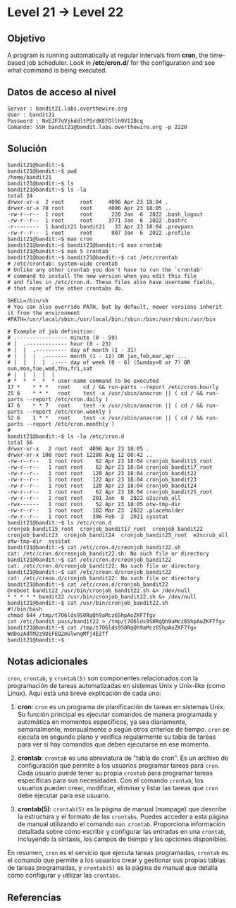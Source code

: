 # Level 21 → Level 22
## Objetivo
A program is running automatically at regular intervals from **cron**, the time-based job scheduler. Look in **/etc/cron.d/** for the configuration and see what command is being executed.
## Datos de acceso al nivel
```
Server : bandit21.labs.overthewire.org
User : bandit21
Password : NvEJF7oVjkddltPSrdKEFOllh9V1IBcq
Comando: SSH bandit21@bandit.labs.overthewire.org -p 2220
```
## Solución 
```
bandit21@bandit:~$
bandit21@bandit:~$ pwd
/home/bandit21
bandit21@bandit:~$ ls
bandit21@bandit:~$ ls -la
total 24
drwxr-xr-x  2 root     root     4096 Apr 23 18:04 .
drwxr-xr-x 70 root     root     4096 Apr 23 18:05 ..
-rw-r--r--  1 root     root      220 Jan  6  2022 .bash_logout
-rw-r--r--  1 root     root     3771 Jan  6  2022 .bashrc
-r--------  1 bandit21 bandit21   33 Apr 23 18:04 .prevpass
-rw-r--r--  1 root     root      807 Jan  6  2022 .profile
bandit21@bandit:~$ man cron
bandit21@bandit:~$ bandit21@bandit:~$ man crontab
bandit21@bandit:~$ man 5 crontab
bandit21@bandit:~$ bandit21@bandit:~$ cat /etc/crontab
# /etc/crontab: system-wide crontab
# Unlike any other crontab you don't have to run the `crontab'
# command to install the new version when you edit this file
# and files in /etc/cron.d. These files also have username fields,
# that none of the other crontabs do.

SHELL=/bin/sh
# You can also override PATH, but by default, newer versions inherit it from the environment
#PATH=/usr/local/sbin:/usr/local/bin:/sbin:/bin:/usr/sbin:/usr/bin

# Example of job definition:
# .---------------- minute (0 - 59)
# |  .------------- hour (0 - 23)
# |  |  .---------- day of month (1 - 31)
# |  |  |  .------- month (1 - 12) OR jan,feb,mar,apr ...
# |  |  |  |  .---- day of week (0 - 6) (Sunday=0 or 7) OR sun,mon,tue,wed,thu,fri,sat
# |  |  |  |  |
# *  *  *  *  * user-name command to be executed
17 *    * * *   root    cd / && run-parts --report /etc/cron.hourly
25 6    * * *   root    test -x /usr/sbin/anacron || ( cd / && run-parts --report /etc/cron.daily )
47 6    * * 7   root    test -x /usr/sbin/anacron || ( cd / && run-parts --report /etc/cron.weekly )
52 6    1 * *   root    test -x /usr/sbin/anacron || ( cd / && run-parts --report /etc/cron.monthly )
#
bandit21@bandit:~$ ls -la /etc/cron.d
total 56
drwxr-xr-x   2 root root  4096 Apr 23 18:05 .
drwxr-xr-x 108 root root 12288 Aug 12 08:42 ..
-rw-r--r--   1 root root    62 Apr 23 18:04 cronjob_bandit15_root
-rw-r--r--   1 root root    62 Apr 23 18:04 cronjob_bandit17_root
-rw-r--r--   1 root root   120 Apr 23 18:04 cronjob_bandit22
-rw-r--r--   1 root root   122 Apr 23 18:04 cronjob_bandit23
-rw-r--r--   1 root root   120 Apr 23 18:04 cronjob_bandit24
-rw-r--r--   1 root root    62 Apr 23 18:04 cronjob_bandit25_root
-rw-r--r--   1 root root   201 Jan  8  2022 e2scrub_all
-rwx------   1 root root    52 Apr 23 18:05 otw-tmp-dir
-rw-r--r--   1 root root   102 Mar 23  2022 .placeholder
-rw-r--r--   1 root root   396 Feb  2  2021 sysstat
bandit21@bandit:~$ ls /etc/cron.d
cronjob_bandit15_root  cronjob_bandit17_root  cronjob_bandit22  cronjob_bandit23  cronjob_bandit24  cronjob_bandit25_root  e2scrub_all  otw-tmp-dir  sysstat
bandit21@bandit:~$ cat /etc/cron.d/creonjob_bandit22.sh
cat: /etc/cron.d/creonjob_bandit22.sh: No such file or directory
bandit21@bandit:~$ cat /etc/cron.d/creonjob_bandit22
cat: /etc/cron.d/creonjob_bandit22: No such file or directory
bandit21@bandit:~$ cat /etc/creon.d/cronjob_bandit22
cat: /etc/creon.d/cronjob_bandit22: No such file or directory
bandit21@bandit:~$ cat /etc/cron.d/cronjob_bandit22
@reboot bandit22 /usr/bin/cronjob_bandit22.sh &> /dev/null
* * * * * bandit22 /usr/bin/cronjob_bandit22.sh &> /dev/null
bandit21@bandit:~$ cat /usr/bin/cronjob_bandit22.sh
#!/bin/bash
chmod 644 /tmp/t7O6lds9S0RqQh9aMcz6ShpAoZKF7fgv
cat /etc/bandit_pass/bandit22 > /tmp/t7O6lds9S0RqQh9aMcz6ShpAoZKF7fgv
bandit21@bandit:~$ cat /tmp/t7O6lds9S0RqQh9aMcz6ShpAoZKF7fgv
WdDozAdTM2z9DiFEQ2mGlwngMfj4EZff
bandit21@bandit:~$
```
## Notas adicionales
`cron`, `crontab`, y `crontab(5)` son componentes relacionados con la programación de tareas automatizadas en sistemas Unix y Unix-like (como Linux). Aquí está una breve explicación de cada uno:

1. **cron**: `cron` es un programa de planificación de tareas en sistemas Unix. Su función principal es ejecutar comandos de manera programada y automática en momentos específicos, ya sea diariamente, semanalmente, mensualmente o según otros criterios de tiempo. `cron` se ejecuta en segundo plano y verifica regularmente su tabla de tareas para ver si hay comandos que deben ejecutarse en ese momento.
    
2. **crontab**: `crontab` es una abreviatura de "tabla de cron". Es un archivo de configuración que permite a los usuarios programar tareas para `cron`. Cada usuario puede tener su propia `crontab` para programar tareas específicas para sus necesidades. Con el comando `crontab`, los usuarios pueden crear, modificar, eliminar y listar las tareas que `cron` debe ejecutar para ese usuario.
    
3. **crontab(5)**: `crontab(5)` es la página de manual (manpage) que describe la estructura y el formato de las `crontabs`. Puedes acceder a esta página de manual utilizando el comando `man crontab`. Proporciona información detallada sobre cómo escribir y configurar las entradas en una `crontab`, incluyendo la sintaxis, los campos de tiempo y las opciones disponibles.
    

En resumen, `cron` es el servicio que ejecuta tareas programadas, `crontab` es el comando que permite a los usuarios crear y gestionar sus propias tablas de tareas programadas, y `crontab(5)` es la página de manual que detalla cómo configurar y utilizar las `crontabs`.
## Referencias